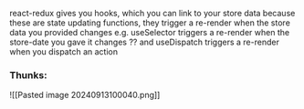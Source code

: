 react-redux gives you hooks, which you can link to your store data
because these are state updating functions, they trigger a re-render when the store data you provided changes
e.g. useSelector triggers a re-render when the store-date you gave it changes
?? and useDispatch triggers a re-render when you dispatch an action


### Thunks:
![[Pasted image 20240913100040.png]]